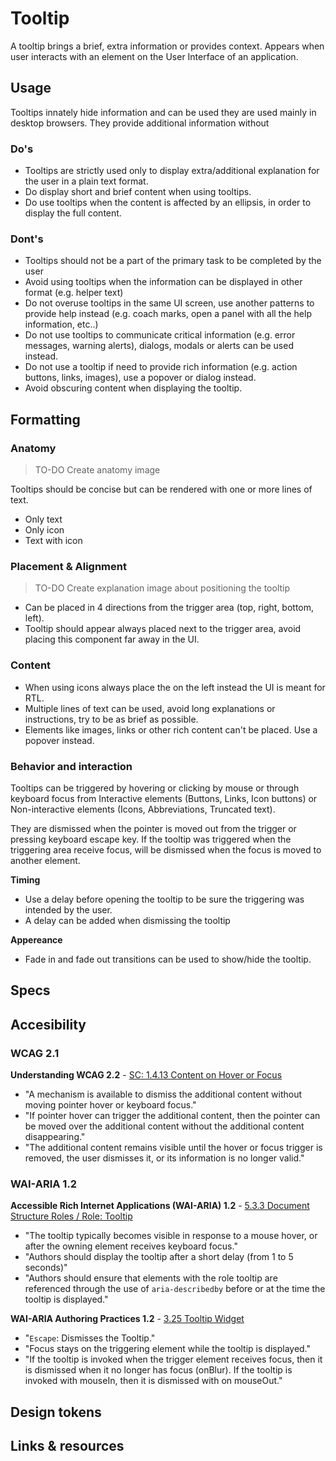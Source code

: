# Tooltip

A tooltip brings a brief, extra information or provides context. Appears when user interacts with an element on the User Interface of an application.

## Usage

Tooltips innately hide information and can be used they are used mainly in desktop browsers. They provide additional information without 

### Do's

* Tooltips are strictly used only to display extra/additional explanation for the user in a plain text format.
* Do display short and brief content when using tooltips.
* Do use tooltips when the content is affected by an ellipsis, in order to display the full content.

### Dont's

* Tooltips should not be a part of the primary task to be completed by the user
* Avoid using tooltips when the information can be displayed in other format (e.g. helper text)
* Do not overuse tooltips in the same UI screen, use another patterns to provide help instead (e.g. coach marks, open a panel with all the help information, etc..)
* Do not use tooltips to communicate critical information (e.g. error messages, warning alerts), dialogs, modals or alerts can be used instead.
* Do not use a tooltip if need to provide rich information (e.g. action buttons, links, images), use a popover or dialog instead.
* Avoid obscuring content when displaying the tooltip.

## Formatting

### Anatomy

> TO-DO Create anatomy image

Tooltips should be concise but can be rendered with one or more lines of text.

* Only text
* Only icon
* Text with icon


### Placement & Alignment

> TO-DO Create explanation image about positioning the tooltip

* Can be placed in 4 directions from the trigger area (top, right, bottom, left).
* Tooltip should appear always placed next to the trigger area, avoid placing this component far away in the UI.

### Content

* When using icons always place the on the left instead the UI is meant for RTL.
* Multiple lines of text can be used, avoid long explanations or instructions, try to be as brief as possible.
* Elements like images, links or other rich content can't be placed. Use a popover instead.


### Behavior and interaction

Tooltips can be triggered by hovering or clicking by mouse or through keyboard focus from Interactive elements (Buttons, Links, Icon buttons) or Non-interactive elements (Icons, Abbreviations, Truncated text).

They are dismissed when the pointer is moved out from the trigger or pressing  keyboard escape key. If the tooltip was triggered when the triggering area receive focus, will be dismissed when the focus is moved to another element.

**Timing**

* Use a delay before opening the tooltip to be sure the triggering was intended by the user.
* A delay can be added when dismissing the tooltip

**Appereance**

* Fade in and fade out transitions can be used to show/hide the tooltip.

## Specs 
## Accesibility

### WCAG 2.1

**Understanding WCAG 2.2** - [SC: 1.4.13 Content on Hover or Focus](https://www.w3.org/WAI/WCAG21/Understanding/content-on-hover-or-focus.html) 

* "A mechanism is available to dismiss the additional content without moving pointer hover or keyboard focus."
* "If pointer hover can trigger the additional content, then the pointer can be moved over the additional content without the additional content disappearing."
* "The additional content remains visible until the hover or focus trigger is removed, the user dismisses it, or its information is no longer valid."


### WAI-ARIA 1.2

**Accessible Rich Internet Applications (WAI-ARIA) 1.2** - [5.3.3 Document Structure Roles / Role: Tooltip](https://www.w3.org/TR/wai-aria-1.2/#tooltip)

* "The tooltip typically becomes visible in response to a mouse hover, or after the owning element receives keyboard focus."
* "Authors should display the tooltip after a short delay (from 1 to 5 seconds)"
* "Authors should ensure that elements with the role tooltip are referenced through the use of `aria-describedby` before or at the time the tooltip is displayed."

**WAI-ARIA Authoring Practices 1.2** - [3.25 Tooltip Widget](https://www.w3.org/TR/wai-aria-practices-1.2/#tooltip)

* "`Escape`: Dismisses the Tooltip."
* "Focus stays on the triggering element while the tooltip is displayed."
* "If the tooltip is invoked when the trigger element receives focus, then it is dismissed when it no longer has focus (onBlur). If the tooltip is invoked with mouseIn, then it is dismissed with on mouseOut."

## Design tokens
## Links & resources
